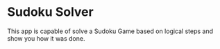 # Sudoku Solver

This app is capable of solve a Sudoku Game based on logical steps and show you how it was done.

